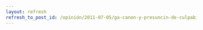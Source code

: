 ```yaml
---
layout: refresh
refresh_to_post_id: /opinión/2011-07-05/ga-canon-y-presuncin-de-culpabilidad
---
```

